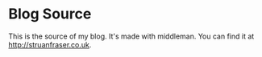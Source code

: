 # Blog Source
This is the source of my blog. It's made with middleman. You can find it at http://struanfraser.co.uk.
